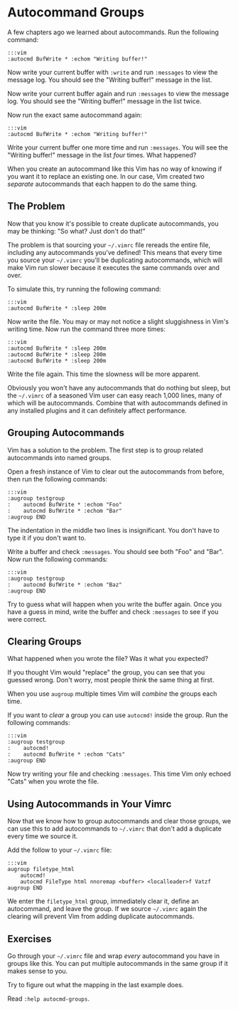 Autocommand Groups
==================

A few chapters ago we learned about autocommands.  Run the following command:

    :::vim
    :autocmd BufWrite * :echom "Writing buffer!"

Now write your current buffer with `:write` and run `:messages` to view the
message log.  You should see the "Writing buffer!" message in the list.

Now write your current buffer again and run `:messages` to view the message log.
You should see the "Writing buffer!" message in the list twice.

Now run the exact same autocommand again:

    :::vim
    :autocmd BufWrite * :echom "Writing buffer!"

Write your current buffer one more time and run `:messages`.  You will see the
"Writing buffer!" message in the list *four* times.  What happened?

When you create an autocommand like this Vim has no way of knowing if you want
it to replace an existing one.  In our case, Vim created two *separate*
autocommands that each happen to do the same thing.

The Problem
-----------

Now that you know it's possible to create duplicate autocommands, you may be
thinking: "So what?  Just don't do that!"

The problem is that sourcing your `~/.vimrc` file rereads the entire file,
including any autocommands you've defined!  This means that every time you
source your `~/.vimrc` you'll be duplicating autocommands, which will make Vim
run slower because it executes the same commands over and over.

To simulate this, try running the following command:

    :::vim
    :autocmd BufWrite * :sleep 200m

Now write the file.  You may or may not notice a slight sluggishness in Vim's
writing time.  Now run the command three more times:

    :::vim
    :autocmd BufWrite * :sleep 200m
    :autocmd BufWrite * :sleep 200m
    :autocmd BufWrite * :sleep 200m

Write the file again.  This time the slowness will be more apparent.

Obviously you won't have any autocommands that do nothing but sleep, but the
`~/.vimrc` of a seasoned Vim user can easy reach 1,000 lines, many of which will
be autocommands.  Combine that with autocommands defined in any installed
plugins and it can definitely affect performance.

Grouping Autocommands
---------------------

Vim has a solution to the problem.  The first step is to group related
autocommands into named groups. 

Open a fresh instance of Vim to clear out the autocommands from before, then run
the following commands:

    :::vim
    :augroup testgroup
    :    autocmd BufWrite * :echom "Foo"
    :    autocmd BufWrite * :echom "Bar"
    :augroup END

The indentation in the middle two lines is insignificant.  You don't have to
type it if you don't want to.

Write a buffer and check `:messages`.  You should see both "Foo" and "Bar".  Now
run the following commands:

    :::vim
    :augroup testgroup
    :    autocmd BufWrite * :echom "Baz"
    :augroup END

Try to guess what will happen when you write the buffer again.  Once you have
a guess in mind, write the buffer and check `:messages` to see if you were
correct.

Clearing Groups
---------------

What happened when you wrote the file?  Was it what you expected?

If you thought Vim would "replace" the group, you can see that you guessed
wrong.  Don't worry, most people think the same thing at first.

When you use `augroup` multiple times Vim will *combine* the groups each time.

If you want to *clear* a group you can use `autocmd!` inside the group.  Run the
following commands:

    :::vim
    :augroup testgroup
    :    autocmd!
    :    autocmd BufWrite * :echom "Cats"
    :augroup END

Now try writing your file and checking `:messages`.  This time Vim only echoed
"Cats" when you wrote the file.

Using Autocommands in Your Vimrc
--------------------------------

Now that we know how to group autocommands and clear those groups, we can use
this to add autocommands to `~/.vimrc` that don't add a duplicate every time we
source it.

Add the follow to your `~/.vimrc` file:

    :::vim
    augroup filetype_html
        autocmd!
        autocmd FileType html nnoremap <buffer> <localleader>f Vatzf
    augroup END

We enter the `filetype_html` group, immediately clear it, define an autocommand,
and leave the group.  If we source `~/.vimrc` again the clearing will prevent
Vim from adding duplicate autocommands.

Exercises
---------

Go through your `~/.vimrc` file and wrap *every* autocommand you have in groups
like this.  You can put multiple autocommands in the same group if it makes
sense to you.

Try to figure out what the mapping in the last example does.

Read `:help autocmd-groups`.
